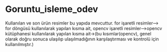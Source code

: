 # Goruntu_isleme_odev

Kullanılan ve son ürün resimler bu yapıda mevcuttur.
for işaretli resimler--> for döngüsü kullanılarak yapılan kısma ait,
opencv işaretli resimler-->opencv kütüphanesi kullanılarak yapılan kısma ait->(bu kısımlar(opencv), genel olarak doğru sonuca ulaşılıp ulaşılmadığının karşılaştırması ve kontrolü  için kullanılmıştır.) 

